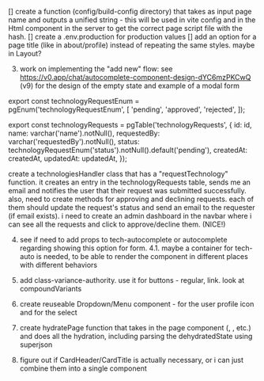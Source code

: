 [] create a function (config/build-config directory) that takes as input page name and outputs a unified string - this will be used in vite config and in the Html component in the server to get the correct page script file with the hash.
[] create a .env.production for production values
[] add an option for a page title (like in about/profile) instead of repeating the same styles. maybe in Layout?

3. work on implementing the "add new" flow:
   see https://v0.app/chat/autocomplete-component-design-dYC6mzPKCwQ (v9) for the design of the empty state and example of a modal form

export const technologyRequestEnum = pgEnum('technologyRequestEnum', [
'pending',
'approved',
'rejected',
]);

export const technologyRequests = pgTable('technologyRequests', {
id: id,
name: varchar('name').notNull(),
requestedBy: varchar('requestedBy').notNull(),
status: technologyRequestEnum('status').notNull().default('pending'),
createdAt: createdAt,
updatedAt: updatedAt,
});

create a technologiesHandler class that has a "requestTechnology" function.
it creates an entry in the technologyRequests table, sends me an email and notifies the user that their request was submitted successfully.
also, need to create methods for approving and declining requests.
each of them should update the request's status and send an email to the requester (if email exists).
i need to create an admin dashboard in the navbar where i can see all the requests and click to approve/decline them. (NICE!)

4. see if need to add props to tech-autocomplete or autocomplete regarding showing this option for form.
   4.1. maybe a container for tech-auto is needed, to be able to render the component in different places with different behaviors

5. add class-variance-authority. use it for buttons - regular, link. look at compoundVariants
6. create reuseable Dropdown/Menu component - for the user profile icon and for the select
7. create hydratePage function that takes in the page component (<ProjectsPage />, <AboutPage />, etc.) and does all the hydration, including parsing the dehydratedState using superjson
8. figure out if CardHeader/CardTitle is actually necessary, or i can just combine them into a single component